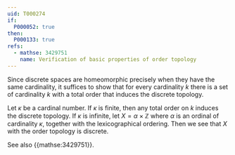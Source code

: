 ```yaml
---
uid: T000274
if:
  P000052: true
then:
  P000133: true
refs:
  - mathse: 3429751
    name: Verification of basic properties of order topology
---
```


Since discrete spaces are homeomorphic precisely when they have the same cardinality, it suffices to show that for every cardinality $k$ there is a set of cardinality $k$ with a total order that induces the discrete topology.

Let $\kappa$ be a cardinal number. If $\kappa$ is finite, then any total order on $k$ induces the discrete topology. If $\kappa$ is infinite, let $X=\alpha \times \mathbb{Z}$ where $\alpha$ is an ordinal of cardinality $\kappa$, together with the lexicographical ordering. Then we see that $X$ with the order topology is discrete. 

See also {{mathse:3429751}}.

